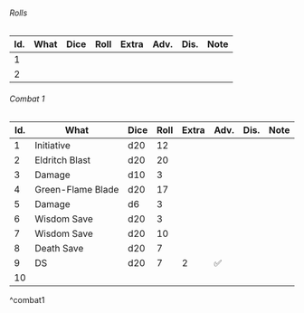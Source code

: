 

###### Rolls
| Id. | What | Dice | Roll | Extra | Adv. | Dis. | Note |
| --- | ---- | ---- | ---- | ----- | ---- | ---- | ---- |
| 1   |      |      |      |       |      |      |      |
| 2   |      |      |      |       |      |      |      |
 

###### Combat 1
| Id. | What              | Dice | Roll | Extra | Adv. | Dis. | Note |
| --- | ----------------- | ---- | ---- | ----- | ---- | ---- | ---- |
| 1   | Initiative        | d20  | 12   |       |      |      |      |
| 2   | Eldritch Blast    | d20  | 20   |       |      |      |      |
| 3   | Damage            | d10  | 3    |       |      |      |      |
| 4   | Green-Flame Blade | d20  | 17   |       |      |      |      |
| 5   | Damage            | d6   | 3    |       |      |      |      |
| 6   | Wisdom Save       | d20  | 3    |       |      |      |      |
| 7   | Wisdom Save       | d20  | 10   |       |      |      |      |
| 8   | Death Save        | d20  | 7    |       |      |      |      |
| 9   | DS                | d20  | 7    | 2     | ✅   |      |      |
| 10  |                   |      |      |       |      |      |      |
^combat1